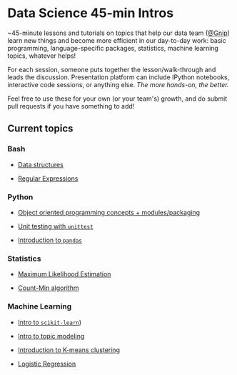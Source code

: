 # Data Science 45-min Intros

~45-minute lessons and tutorials on topics that help our data team ([@Gnip](http://gnip.com)) learn new things and become more efficient in our day-to-day work: basic programming, language-specific packages, statistics, machine learning topics, whatever helps! 

For each session, someone puts together the lesson/walk-through and leads the discussion. Presentation platform can include IPython notebooks, interactive code sessions, or anything else. *The more hands-on, the better.*

Feel free to use these for your own (or your team's) growth, and do submit pull requests if you have something to add! 

## Current topics


### Bash

- [Data structures](bash-201)

- [Regular Expressions](regex-101)


### Python

- [Object oriented programming concepts + modules/packaging](python-oop)

- [Unit testing with ``unittest``](python-unittest)

- [Introduction to ``pandas``](pandas-101)


### Statistics

- [Maximum Likelihood Estimation](max-likelihood)

- [Count-Min algorithm](count-min)


### Machine Learning

- [Intro to ``scikit-learn``](sklearn-101))

- [Intro to topic modeling](topic-modeling-101)

- [Introduction to K-means clustering](k-means)

- [Logistic Regression](logistic-regression)




